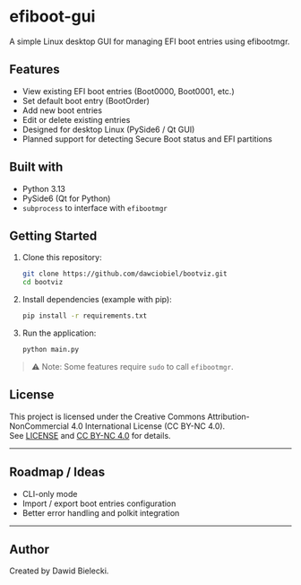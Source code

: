 # efiboot-gui

A simple Linux desktop GUI for managing EFI boot entries using efibootmgr.

## Features
- View existing EFI boot entries (Boot0000, Boot0001, etc.)
- Set default boot entry (BootOrder)
- Add new boot entries
- Edit or delete existing entries
- Designed for desktop Linux (PySide6 / Qt GUI)
- Planned support for detecting Secure Boot status and EFI partitions

## Built with
- Python 3.13
- PySide6 (Qt for Python)
- `subprocess` to interface with `efibootmgr`

## Getting Started
1. Clone this repository:
    ```bash
    git clone https://github.com/dawciobiel/bootviz.git
    cd bootviz
    ```
2. Install dependencies (example with pip):
    ```bash
    pip install -r requirements.txt
    ```
3. Run the application:
    ```bash
    python main.py
    ```

> ⚠ Note: Some features require `sudo` to call `efibootmgr`.

## License
This project is licensed under the Creative Commons Attribution-NonCommercial 4.0 International License (CC BY-NC 4.0).  
See [LICENSE](LICENSE) and [CC BY-NC 4.0](https://creativecommons.org/licenses/by-nc/4.0/) for details.

---

## Roadmap / Ideas
- CLI-only mode
- Import / export boot entries configuration
- Better error handling and polkit integration

---

## Author
Created by Dawid Bielecki.
